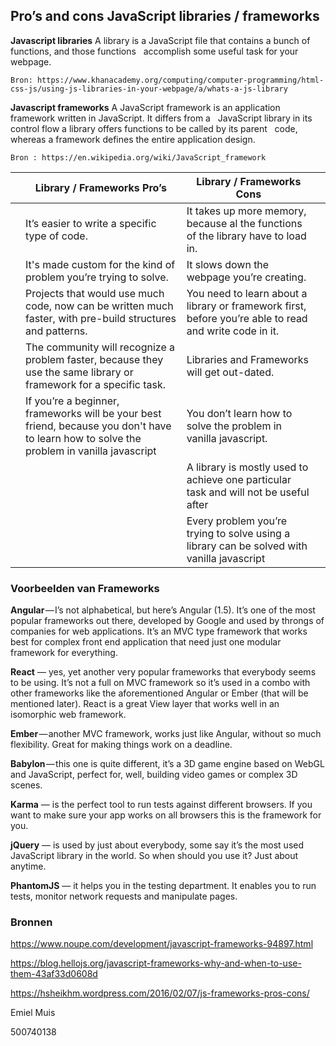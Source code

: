 ## Pro’s and cons JavaScript libraries / frameworks


**Javascript libraries**
	A library is a JavaScript file that contains a bunch of functions, and those functions  	accomplish some useful task for 
  your webpage.

	Bron: https://www.khanacademy.org/computing/computer-programming/html-css-js/using-js-libraries-in-your-webpage/a/whats-a-js-library


**Javascript frameworks**
	A JavaScript framework is an application framework written in JavaScript. It differs from a  	JavaScript library in its 
  control flow a library offers functions to be called by its parent  	code, whereas a framework defines the entire 
  application design.

	Bron : https://en.wikipedia.org/wiki/JavaScript_framework


  || Library / Frameworks Pro’s        | Library / Frameworks Cons           |   |
|:-| ---------- |----------| -:|
||It’s easier to write a specific type of code.     | It takes up more memory, because al the functions of the library have to load in. |  |
|| It's made custom for the kind of problem you’re trying to solve.     | It slows down the webpage you’re creating.     |   |
|| Projects that would use much code, now can be written much faster, with pre-build structures and patterns. | You need to learn about a library or framework first,  before you’re able to read and write code in it.     |    | 
|| The community will recognize a problem faster, because they use the same library or framework for a specific task. | Libraries and Frameworks will get out-dated.     |    | 
|| If you’re a beginner, frameworks will be your best friend, because you don't have to learn how to solve the problem in vanilla javascript | You don’t learn how to solve the problem in vanilla javascript.     |    | 
||  | A library is mostly used to achieve one particular task and will not be useful after      |    | 
||  | Every problem you’re trying to solve using a library can be solved with vanilla javascript    |    | 


### Voorbeelden van Frameworks

**Angular** — I’s not alphabetical, but here’s Angular (1.5). It’s one of the most popular frameworks out there, developed by Google and used by throngs of companies for web applications. It’s an MVC type framework that works best for complex front end application that need just one modular framework for everything.

**React** — yes, yet another very popular frameworks that everybody seems to be using. It’s not a full on MVC framework so it’s used in a combo with other frameworks like the aforementioned Angular or Ember (that will be mentioned later). React is a great View layer that works well in an isomorphic web framework.

**Ember** — another MVC framework, works just like Angular, without so much flexibility. Great for making things work on a deadline.

**Babylon** — this one is quite different, it’s a 3D game engine based on WebGL and JavaScript, perfect for, well, building video games or complex 3D scenes.

**Karma** — is the perfect tool to run tests against different browsers. If you want to make sure your app works on all browsers this is the framework for you.

**jQuery** — is used by just about everybody, some say it’s the most used JavaScript library in the world. So when should you use it? Just about anytime.

**PhantomJS** — it helps you in the testing department. It enables you to run tests, monitor network requests and manipulate pages.


### Bronnen

https://www.noupe.com/development/javascript-frameworks-94897.html

https://blog.hellojs.org/javascript-frameworks-why-and-when-to-use-them-43af33d0608d

https://hsheikhm.wordpress.com/2016/02/07/js-frameworks-pros-cons/


Emiel Muis

500740138
